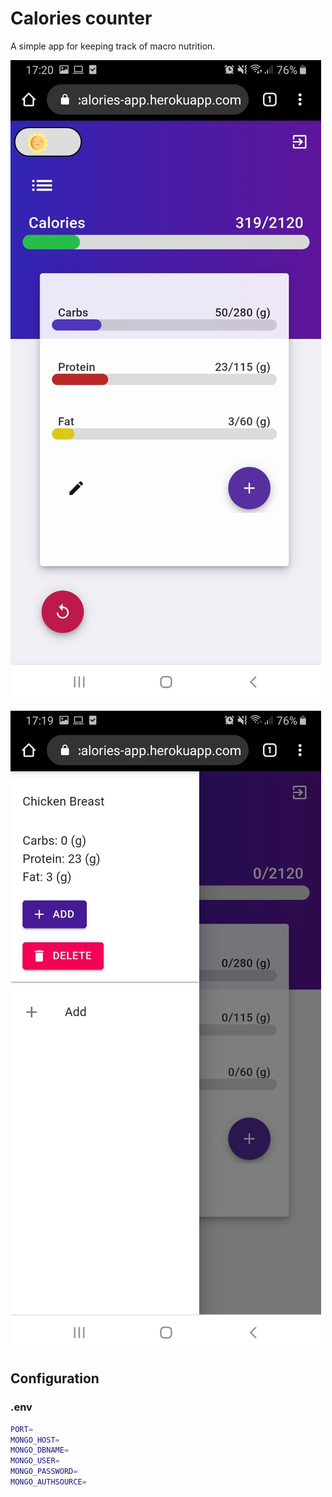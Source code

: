 # Calories counter

A simple app for keeping track of macro nutrition.

![alt text](https://raw.githubusercontent.com/GabiCtrlZ/calories-app/master/pictures/main_screen.jpeg)

![alt text](https://raw.githubusercontent.com/GabiCtrlZ/calories-app/master/pictures/favorites-screen.jpeg)

## Configuration

### .env

```bash
PORT=
MONGO_HOST=
MONGO_DBNAME=
MONGO_USER=
MONGO_PASSWORD=
MONGO_AUTHSOURCE=

```